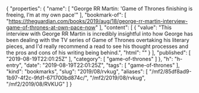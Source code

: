 {
  "properties": {
    "name": [
      "George RR Martin: 'Game of Thrones finishing is freeing, I’m at my own pace'"
    ],
    "bookmark-of": [
      "https://theguardian.com/books/2019/aug/18/george-rr-martin-interview-game-of-thrones-at-own-pace-now"
    ],
    "content": [
      {
        "value": "This interview with George RR Martin is incredibly insightful into how George has been dealing with the TV series of Game of Thrones overtaking his literary pieces, and I'd really recommend a read to see his thought processes and the pros and cons of his writing being behind.",
        "html": ""
      }
    ],
    "published": [
      "2019-08-19T22:01:25Z"
    ],
    "category": [
      "game-of-thrones"
    ]
  },
  "h": "h-entry",
  "date": "2019-08-19T22:01:25Z",
  "tags": [
    "game-of-thrones"
  ],
  "kind": "bookmarks",
  "slug": "2019/08/rvkug",
  "aliases": [
    "/mf2/85df8ad9-1b97-4f2c-9fd1-671700bd874c/",
    "/mf2/2019/08/rvkug",
    "/mf2/2019/08/RVKUG"
  ]
}

